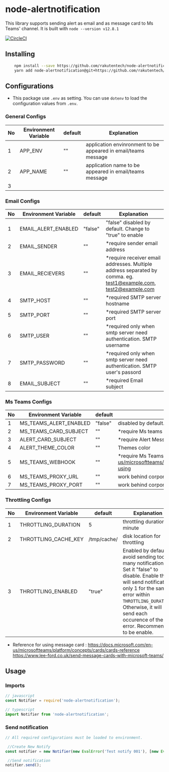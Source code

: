 # node-alertnotification

This library supports sending alert as email and as message card to Ms Teams' channel. It is built with `node --version v12.8.1`

[![CircleCI](https://circleci.com/gh/rakutentech/node-alertnotification/tree/master.svg?style=svg)](https://circleci.com/gh/rakutentech/node-alertnotification/tree/master)

## Installing

```bash
    npm install --save https://github.com/rakutentech/node-alertnotification#1.0.1
    yarn add node-alertnotification@git+https://github.com/rakutentech/node-alertnotification#1.0.1
```

## Configurations

* This package use `.env` as setting. You can use `dotenv` to load the configuration values from `.env`.

### General Configs

|No   |Environment Variable    |default   |Explanation   |
|---|---|---|---|
|1   |APP_ENV   | "" | application envinronment to be appeared in email/teams message     |
|2   |APP_NAME   | ""  | application name to be appeared in email/teams message   |
|3   |   |   |   |

### Email Configs

|No   |Environment Variable    |default       |Explanation   |
|---|---|---|---|
|1   |EMAIL_ALERT_ENABLED   |"false"    |"false" disabled by default. Change to "true" to enable     |
|2   |EMAIL_SENDER   |""   | *require sender email address   |
|3   |EMAIL_RECIEVERS   | ""  | *require receiver email addresses. Multiple address separated by comma. eg. test1@example.com, test2@example.com   |
|4   |SMTP_HOST   |""  | *required SMTP server hostname   |
|5   |SMTP_PORT   |"" | *required SMTP server port  |
|6   |SMTP_USER   |""   | *required only when smtp server need authentication. SMTP username   |
|7   |SMTP_PASSWORD   |""   |*required only when smtp server need authentication. SMTP user's passord   |
8    |EMAIL_SUBJECT|""|*required Email subject|

### Ms Teams Configs

|No   |Environment Variable    |default   |Explanation   |
|---|---|---|---|
|1   |MS_TEAMS_ALERT_ENABLED   |  "false" |  disabled by default. Change to "true" to enable   |
|2   |MS_TEAMS_CARD_SUBJECT   |""   | *require Ms teams card subject  |
|3   |ALERT_CARD_SUBJECT   |""   | *require Alert MessageCard subject   |
|4   |ALERT_THEME_COLOR   |""   |Themes color   |
|5   |MS_TEAMS_WEBHOOK   |""   |*require Ms Teams webhook. <https://docs.microsoft.com/en-us/microsoftteams/platform/concepts/connectors/connectors-using> |
|6   |MS_TEAMS_PROXY_URL   |""   |work behind corporate proxy   |
|7   |MS_TEAMS_PROXY_PORT   |""   |work behind corporate proxy   |

### Throttling Configs

|No   |Environment Variable    |default   |Explanation   |
|---|---|---|---|
|1   |THROTTLING_DURATION   | 5 | throttling duration in minute     |
|2   |THROTTLING_CACHE_KEY   | /tmp/cache/  | disk location for throttling    |
|3   |THROTTLING_ENABLED  | "true"  | Enabled by default to avoid sending too many notification. Set it "false" to disable. Enable this it will send notification only 1 for the same error within `THROTTLING_DURATION`. Otherwise, it will send each occurence of the error. Recommended to be enable. |

* Reference for using message card :
<https://docs.microsoft.com/en-us/microsoftteams/platform/concepts/cards/cards-reference>
<https://www.lee-ford.co.uk/send-message-cards-with-microsoft-teams/>

## Usage

### Imports

```js
// javascript
const Notifier = require('node-alertnotification');

// typescript
import Notifier from 'node-alertnotification';
```
### Send notification
```js
// All required configurations must be loaded to environment.

 //Create New Notify
const notifier = new Notifier(new EvalError('Test notify 001'), [new EvalError('Test notify 001'), new EvalError('Test notify 002')])

 //Send notification
notifier.send();

```